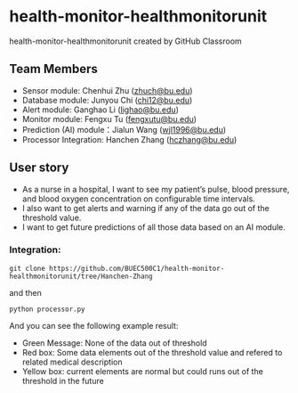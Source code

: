 # health-monitor-healthmonitorunit
health-monitor-healthmonitorunit created by GitHub Classroom

## Team Members
- Sensor module: Chenhui Zhu (zhuch@bu.edu)
- Database module: Junyou Chi (chi12@bu.edu)
- Alert module: Ganghao Li (lighao@bu.edu)
- Monitor module: Fengxu Tu (fengxutu@bu.edu)
- Prediction (AI) module：Jialun Wang (wjl1996@bu.edu)
- Processor Integration: Hanchen Zhang (hczhang@bu.edu)

## User story
- As a nurse in a hospital, I want to see my patient’s pulse, blood pressure, and blood oxygen concentration on configurable time intervals.
- I also want to get alerts and warning if any of the data go out of the threshold value.
- I want to get future predictions of all those data based on an AI module.

### Integration:
```
git clone https://github.com/BUEC500C1/health-monitor-healthmonitorunit/tree/Hanchen-Zhang
```
and then 
```
python processor.py
```
And you can see the following example result: <br/>
- Green Message: None of the data out of threshold <br/>
- Red box: Some data elements out of the threshold value and refered to related medical description <br/>
- Yellow box: current elements are normal but could runs out of the threshold in the future <br/><br/><br/>
